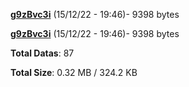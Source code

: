 [**g9zBvc3i**](/data/g9zBvc3i.txt) (15/12/22 - 19:46)- 9398 bytes

[**g9zBvc3i**](/data/g9zBvc3i.txt) (15/12/22 - 19:46)- 9398 bytes

**Total Datas**: 87

**Total Size**: 0.32 MB / 324.2 KB